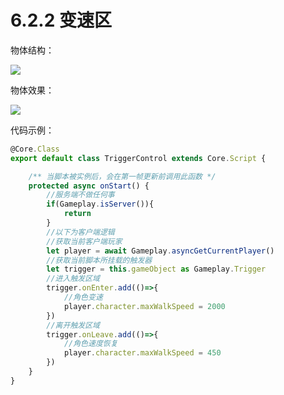 # 6.2.2 变速区

物体结构：

![](https:/wstatic-a1.233leyuan.com/productdocs/static/boxcn7aC6S8nr1ZgpCKFBqwmdTf.png)

物体效果：

![](https:/wstatic-a1.233leyuan.com/productdocs/static/boxcn3hTcwS7akCI23BIFUIaUTg.gif)

代码示例：

```typescript
@Core.Class
export default class TriggerControl extends Core.Script {

    /** 当脚本被实例后，会在第一帧更新前调用此函数 */
    protected async onStart() {
        //服务端不做任何事
        if(Gameplay.isServer()){
            return
        }
        //以下为客户端逻辑
        //获取当前客户端玩家
        let player = await Gameplay.asyncGetCurrentPlayer()
        //获取当前脚本所挂载的触发器
        let trigger = this.gameObject as Gameplay.Trigger
        //进入触发区域
        trigger.onEnter.add(()=>{
            //角色变速
            player.character.maxWalkSpeed = 2000
        })
        //离开触发区域
        trigger.onLeave.add(()=>{
            //角色速度恢复
            player.character.maxWalkSpeed = 450
        })
    }
}
```

